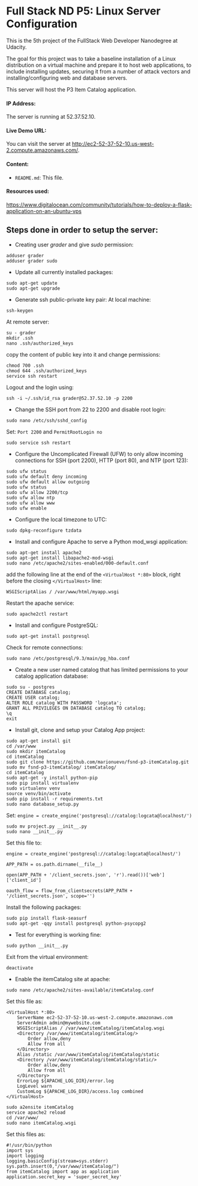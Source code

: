 # Full Stack ND P5: Linux Server Configuration
This is the 5th project of the FullStack Web Developer Nanodegree at Udacity.

The goal for this project was to take a baseline installation of a Linux distribution on a virtual machine and prepare it to host web applications, to include installing updates, securing it from a number of attack vectors and installing/configuring web and database servers.

This server will host the P3 Item Catalog application.

#### IP Address:
The server is running at 52.37.52.10.

#### Live Demo URL:
You can visit the server at http://ec2-52-37-52-10.us-west-2.compute.amazonaws.com/.

#### Content:
* `README.md`: This file.

#### Resources used:
https://www.digitalocean.com/community/tutorials/how-to-deploy-a-flask-application-on-an-ubuntu-vps

## Steps done in order to setup the server:

* Creating user _grader_ and give _sudo_ permission:
```
adduser grader
adduser grader sudo
```

* Update all currently installed packages:
```
sudo apt-get update
sudo apt-get upgrade
```

* Generate ssh public-private key pair:
At local machine:
```
ssh-keygen
```
At remote server:
```
su - grader
mkdir .ssh
nano .ssh/authorized_keys
```
copy the content of public key into it
and change permissions:
```
chmod 700 .ssh
chmod 644 .ssh/authorized_keys
service ssh restart
```
Logout and the login using:
```
ssh -i ~/.ssh/id_rsa grader@52.37.52.10 -p 2200
```

* Change the SSH port from 22 to 2200 and disable root login:
```
sudo nano /etc/ssh/sshd_config
```
Set: `Port 2200` and `PermitRootLogin no`
```
sudo service ssh restart
```

* Configure the Uncomplicated Firewall (UFW) to only allow incoming connections for SSH (port 2200), HTTP (port 80), and NTP (port 123):
```
sudo ufw status
sudo ufw default deny incoming
sudo ufw default allow outgoing
sudo ufw status
sudo ufw allow 2200/tcp
sudo ufw allow ntp
sudo ufw allow www
sudo ufw enable
```

* Configure the local timezone to UTC:
```
sudo dpkg-reconfigure tzdata
```

* Install and configure Apache to serve a Python mod_wsgi application:
```
sudo apt-get install apache2
sudo apt-get install libapache2-mod-wsgi
sudo nano /etc/apache2/sites-enabled/000-default.conf
```
add the following line at the end of the `<VirtualHost *:80>` block, right before the closing `</VirtualHost>` line:
```
WSGIScriptAlias / /var/www/html/myapp.wsgi
```
Restart the apache service:
```
sudo apache2ctl restart
```

* Install and configure PostgreSQL:
```
sudo apt-get install postgresql
```
Check for remote connections:
```
sudo nano /etc/postgresql/9.3/main/pg_hba.conf
```

* Create a new user named catalog that has limited permissions to your catalog application database:
```
sudo su - postgres
CREATE DATABASE catalog;
CREATE USER catalog;
ALTER ROLE catalog WITH PASSWORD 'logcata';
GRANT ALL PRIVILEGES ON DATABASE catalog TO catalog;
\q
exit
```

* Install git, clone and setup your Catalog App project:
```
sudo apt-get install git
cd /var/www
sudo mkdir itemCatalog
cd itemCatalog
sudo git clone https://github.com/marionuevo/fsnd-p3-itemCatalog.git
sudo mv fsnd-p3-itemCatalog/ itemCatalog/
cd itemCatalog
sudo apt-get -y install python-pip
sudo pip install virtualenv
sudo virtualenv venv
source venv/bin/activate
sudo pip install -r requirements.txt
sudo nano database_setup.py
```
Set: `engine = create_engine('postgresql://catalog:logcata@localhost/')`
```
sudo mv project.py __init__.py
sudo nano __init__.py
```
Set this file to:
```
engine = create_engine('postgresql://catalog:logcata@localhost/')
```
```
APP_PATH = os.path.dirname(__file__)
```
```
open(APP_PATH + '/client_secrets.json', 'r').read())['web']['client_id']
```
```
oauth_flow = flow_from_clientsecrets(APP_PATH + '/client_secrets.json', scope='')
```
Install the following packages:
```
sudo pip install flask-seasurf
sudo apt-get -qqy install postgresql python-psycopg2
```

* Test for everything is working fine:
```
sudo python __init__.py
```
Exit from the virtual environment:
```
deactivate
```

* Enable the itemCatalog site at apache:
```
sudo nano /etc/apache2/sites-available/itemCatalog.conf
```
Set this file as:
```
<VirtualHost *:80>
    ServerName ec2-52-37-52-10.us-west-2.compute.amazonaws.com
    ServerAdmin admin@mywebsite.com
    WSGIScriptAlias / /var/www/itemCatalog/itemCatalog.wsgi
    <Directory /var/www/itemCatalog/itemCatalog/>
        Order allow,deny
        Allow from all
    </Directory>
    Alias /static /var/www/itemCatalog/itemCatalog/static
    <Directory /var/www/itemCatalog/itemCatalog/static/>
        Order allow,deny
        Allow from all
    </Directory>
    ErrorLog ${APACHE_LOG_DIR}/error.log
    LogLevel warn
    CustomLog ${APACHE_LOG_DIR}/access.log combined
</VirtualHost>
```
```
sudo a2ensite itemCatalog
service apache2 reload
cd /var/www/
sudo nano itemCatalog.wsgi
```
Set this files as:
```
#!/usr/bin/python
import sys
import logging
logging.basicConfig(stream=sys.stderr)
sys.path.insert(0,"/var/www/itemCatalog/")
from itemCatalog import app as application
application.secret_key = 'super_secret_key'
```
